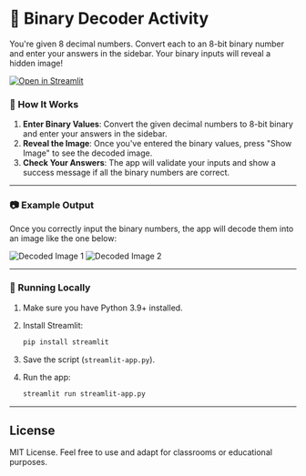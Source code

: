 # 🧠 Binary Decoder Activity

You're given 8 decimal numbers. Convert each to an 8-bit binary number and enter your answers in the sidebar.
Your binary inputs will reveal a hidden image!

[![Open in Streamlit](https://static.streamlit.io/badges/streamlit_badge_black_white.svg)](https://binary-image.streamlit.app/)


### 📂 How It Works

1. **Enter Binary Values**: Convert the given decimal numbers to 8-bit binary and enter your answers in the sidebar.
2. **Reveal the Image**: Once you've entered the binary values, press "Show Image" to see the decoded image.
3. **Check Your Answers**: The app will validate your inputs and show a success message if all the binary numbers are correct.

---

### 📷 Example Output

Once you correctly input the binary numbers, the app will decode them into an image like the one below:

![Decoded Image 1](https://media/0eefca84-9010-4e81-9567-aed740a015b1.png)
![Decoded Image 2](https://media/27690581-efac-4978-a3d0-c6587f39f894.png)

---

### 🚀 Running Locally

1. Make sure you have Python 3.9+ installed.
2. Install Streamlit:

   ```bash
   pip install streamlit
   ```
   
3. Save the script (`streamlit-app.py`).
4. Run the app:

    ```bash
    streamlit run streamlit-app.py
    ```

---

## License

MIT License. Feel free to use and adapt for classrooms or educational purposes.

